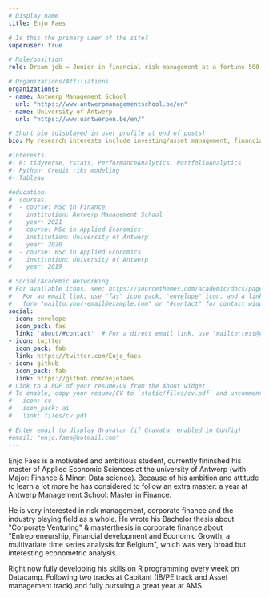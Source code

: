 ```yaml
---
# Display name
title: Enjo Faes

# Is this the primary user of the site?
superuser: true

# Role/position
role: Dream job = Junior in financial risk management at a fortune 500 company. 

# Organizations/Affiliations
organizations:
- name: Antwerp Management School
  url: "https://www.antwerpmanagementschool.be/en"
- name: University of Antwerp
  url: "https://www.uantwerpen.be/en/"

# Short bio (displayed in user profile at end of posts)
bio: My research interests include investing/asset management, financial trading, visualization of data, machine learning and R studio in general.

#interests:
#- R: tidyverse, rstats, PerformanceAnalytics, PortfolioAnalytics
#- Python: Credit riks modeling
#- Tableau

#education:
#  courses:
#  - course: MSc in Finance
#    institution: Antwerp Management School
#    year: 2021
#  - course: MSc in Applied Economics
#    institution: University of Antwerp
#    year: 2020
#  - course: BSc in Applied Economics
#    institution: University of Antwerp
#    year: 2019

# Social/Academic Networking
# For available icons, see: https://sourcethemes.com/academic/docs/page-builder/#icons
#   For an email link, use "fas" icon pack, "envelope" icon, and a link in the
#   form "mailto:your-email@example.com" or "#contact" for contact widget.
social:
- icon: envelope
  icon_pack: fas
  link: 'about/#contact'  # For a direct email link, use "mailto:test@example.org".
- icon: twitter
  icon_pack: fab
  link: https://twitter.com/Enjo_faes
- icon: github
  icon_pack: fab
  link: https://github.com/enjofaes
# Link to a PDF of your resume/CV from the About widget.
# To enable, copy your resume/CV to `static/files/cv.pdf` and uncomment the lines below.
# - icon: cv
#   icon_pack: ai
#   link: files/cv.pdf

# Enter email to display Gravatar (if Gravatar enabled in Config)
#email: "enjo.faes@hotmail.com"
---
```


Enjo Faes is a motivated and ambitious student, currently fininshed his master of Applied Economic Sciences at the university of Antwerp (with Major: Finance & Minor: Data science). Because of his ambition and attitude to learn a lot more he has considered to follow an extra master: a year at Antwerp Management School: Master in Finance.

He is very interested in risk management, corporate finance and the industry playing field as a whole. He wrote his Bachelor thesis about "Corporate Venturing" & masterthesis in corporate finance about "Entrepreneurship, Financial development and Economic Growth, a multivariate time series analysis for Belgium", which was very broad but interesting econometric analysis.

Right now fully developing his skills on R programming every week on Datacamp. Following two tracks at Capitant (IB/PE track and Asset management track) and fully pursuing a great year at AMS.
